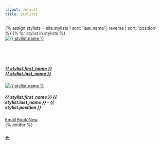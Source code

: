 ```yaml
---
layout: default
title: Stylists
---
```

<div class="row">
  {% assign stylists = site.stylists | sort: 'last_name' | reverse | sort: 'position' %}
  {% for stylist in stylists %}
  <!-- Card for small screens/phones -->
  <div class="col mb-5 d-sm-none">
    <a href="{{ site.baseurl }}{{ stylist.url }}">
      <div style="width: 10rem;" class="card bg-primary mx-auto">
        <img style="min-height: 80px" class="card-img" src="{{ site.baseurl }}/assets/images/{{ stylist.image_link | default: "blank_image.png" }}" alt="{{ stylist.name }}">
        <div class="card-img-overlay h-100 d-flex flex-column justify-content-end">
          <div class="card-text">
            <h5 class="bg-primary text-black border-secondary rounded p-1 m-0 text-center">{{ stylist.first_name }} {{ stylist.last_name }}</h5>
          </div>
        </div>
      </div>
    </a>
  </div>
  <!-- card for larger screens -->
  <div class="col mb-3 mx-1 d-none d-sm-inline">
    <div style="width: 15rem;" class="card bg-primary mx-auto">
      <a href="{{ site.baseurl }}{{ stylist.url }}">
        <img style="" class="card-img-top" src="{{ site.baseurl }}/assets/images/{{ stylist.image_link  | default: "blank_image.png" }}" alt="{{ stylist.name }}">
      </a>
      <div class="card-body">
        <div class="card-text">
          <h5 class="bg-primary border-secondary rounded p-1 mb-2 text-center">{{ stylist.first_name }} {{ stylist.last_name }} - {{ stylist.position }}</h5>
          <a class="btn btn-dark w-100 text-center" href="mailto:{{ stylist.email | default: "wildflowersalonmpls@gmail.com" }}">Email</a>
          <a class="btn btn-dark mt-1 w-100 text-center" href="{{ stylist.custom_vagaro_link | default: site.vagaro_link }}">Book Now</a>
        </div>
      </div>
    </div>
  </div>
  {% endfor %}
</div>
<div class="row">
  <div class="col-12 text-center">
    <a href="/" class="btn btn-dark mt-2"><h3>&larr;</h3></a>
  </div>
</div>
